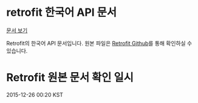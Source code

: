 # retrofit 한국어 API 문서
[문서 보기][1]


Retrofit의 한국어 API 문서입니다.
원본 파일은 [Retrofit Github][2]를 통해 확인하실 수 있습니다.

# Retrofit 원본 문서 확인 일시
2015-12-26 00:20 KST


[1]: http://devflow.github.io/retrofit-kr/
[2]: https://github.com/square/retrofit/tree/master/website
